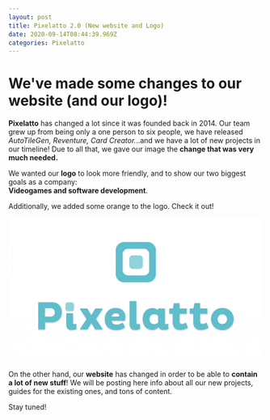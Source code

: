 ```yaml
---
layout: post
title: Pixelatto 2.0 (New website and Logo)
date: 2020-09-14T08:44:39.969Z
categories: Pixelatto
---
```

# We've made some changes to our website (and our logo)!

**Pixelatto** has changed a lot since it was founded back in 2014. Our team grew up from being only a one person to six people, we have released *AutoTileGen, Reventure, Card Creator.*..and we have a lot of new projects in our timeline! Due to all that, we gave our image the **change that was very much needed.**

We wanted our **logo** to look more friendly, and to show our two biggest goals as a company:\
**Videogames and software development**.

 Additionally, we added some orange to the logo. Check it out!

![](/img/upload/pixelatto_rebranding_animacion-2-1-.gif)

On the other hand, our **website** has changed in order to be able to **contain a lot of new stuff**! We will be posting here info about all our new projects, guides for the existing ones, and tons of content. 

Stay tuned!